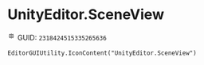 # UnityEditor.SceneView
![](/img/UnityEditor.SceneView.png)
GUID: `2318424515335265636`
```
EditorGUIUtility.IconContent("UnityEditor.SceneView")
```

